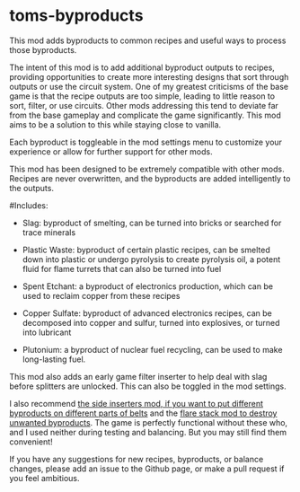 # toms-byproducts
This mod adds byproducts to common recipes and useful ways to process those byproducts.

The intent of this mod is to add additional byproduct outputs to recipes, providing opportunities to create more interesting designs that sort through outputs or use the circuit system. One of my greatest criticisms of the base game is that the recipe outputs are too simple, leading to little reason to sort, filter, or use circuits. Other mods addressing this tend to deviate far from the base gameplay and complicate the game significantly. This mod aims to be a solution to this while staying close to vanilla.

Each byproduct is toggleable in the mod settings menu to customize your experience or allow for further support for other mods.

This mod has been designed to be extremely compatible with other mods. Recipes are never overwritten, and the byproducts are added intelligently to the outputs.

#Includes:

- Slag: byproduct of smelting, can be turned into bricks or searched for trace minerals

- Plastic Waste: byproduct of certain plastic recipes, can be smelted down into plastic or undergo pyrolysis to create pyrolysis oil, a potent fluid for flame turrets that can also be turned into fuel

- Spent Etchant: a byproduct of electronics production, which can be used to reclaim copper from these recipes

- Copper Sulfate: byproduct of advanced electronics recipes, can be decomposed into copper and sulfur, turned into explosives, or turned into lubricant

- Plutonium: a byproduct of nuclear fuel recycling, can be used to make long-lasting fuel.


This mod also adds an early game filter inserter to help deal with slag before splitters are unlocked. This can also be toggled in the mod settings.

I also recommend [the side inserters mod, if you want to put different byproducts on different parts of belts](https://mods.factorio.com/mod/Side%20Inserters) and the [flare stack mod to destroy unwanted byproducts](https://mods.factorio.com/mod/Flare%20Stack). The game is perfectly functional without these who, and I used neither during testing and balancing. But you may still find them convenient!

If you have any suggestions for new recipes, byproducts, or balance changes, please add an issue to the Github page, or make a pull request if you feel ambitious.
